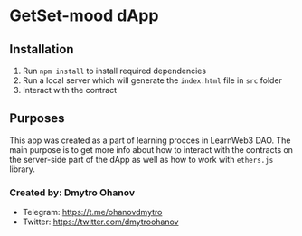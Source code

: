 # GetSet-mood dApp

## Installation 

1. Run `npm install` to install required dependencies
2. Run a local server which will generate the `index.html` file in `src` folder
3. Interact with the contract

## Purposes 

This app was created as a part of learning procces in LearnWeb3 DAO. The main purpose is to get more info about how to interact with the contracts on the server-side part of the dApp as well as how to work with `ethers.js` library.

### Created by: Dmytro Ohanov
* Telegram: https://t.me/ohanovdmytro
* Twitter: https://twitter.com/dmytroohanov
